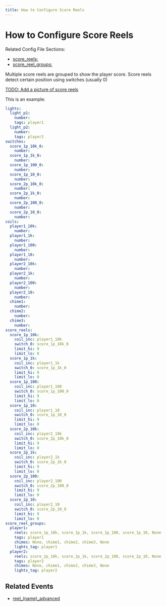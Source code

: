 ```yaml
---
title: How to Configure Score Reels
---
```


# How to Configure Score Reels


Related Config File Sections:

* [score_reels:](../config/score_reels.md)
* [score_reel_groups:](../config/score_reel_groups.md)

Multiple score reels are grouped to show the player score. Score reels
detect certain position using switches (usually 0)

[TODO: Add a picture of score reels](../about/help.md)

This is an example:

``` yaml
lights:
  light_p1:
    number:
    tags: player1
  light_p2:
    number:
    tags: player2
switches:
  score_1p_10k_0:
    number:
  score_1p_1k_0:
    number:
  score_1p_100_0:
    number:
  score_1p_10_0:
    number:
  score_2p_10k_0:
    number:
  score_2p_1k_0:
    number:
  score_2p_100_0:
    number:
  score_2p_10_0:
    number:
coils:
  player1_10k:
    number:
  player1_1k:
    number:
  player1_100:
    number:
  player1_10:
    number:
  player2_10k:
    number:
  player2_1k:
    number:
  player2_100:
    number:
  player2_10:
    number:
  chime1:
    number:
  chime2:
    number:
  chime3:
    number:
score_reels:
  score_1p_10k:
    coil_inc: player1_10k
    switch_0: score_1p_10k_0
    limit_hi: 9
    limit_lo: 0
  score_1p_1k:
    coil_inc: player1_1k
    switch_0: score_1p_1k_0
    limit_hi: 9
    limit_lo: 0
  score_1p_100:
    coil_inc: player1_100
    switch_0: score_1p_100_0
    limit_hi: 9
    limit_lo: 0
  score_1p_10:
    coil_inc: player1_10
    switch_0: score_1p_10_0
    limit_hi: 9
    limit_lo: 0
  score_2p_10k:
    coil_inc: player2_10k
    switch_0: score_2p_10k_0
    limit_hi: 9
    limit_lo: 0
  score_2p_1k:
    coil_inc: player2_1k
    switch_0: score_2p_1k_0
    limit_hi: 9
    limit_lo: 0
  score_2p_100:
    coil_inc: player2_100
    switch_0: score_2p_100_0
    limit_hi: 9
    limit_lo: 0
  score_2p_10:
    coil_inc: player2_10
    switch_0: score_2p_10_0
    limit_hi: 9
    limit_lo: 0
score_reel_groups:
  player1:
    reels: score_1p_10k, score_1p_1k, score_1p_100, score_1p_10, None
    tags: player1
    chimes: None, chime1, chime2, chime3, None
    lights_tag: player1
  player2:
    reels: score_2p_10k, score_2p_1k, score_2p_100, score_2p_10, None
    tags: player2
    chimes: None, chime1, chime2, chime3, None
    lights_tag: player2
```

## Related Events

* [reel_(name)_advanced](../events/reel_score_reel_advanced.md)
